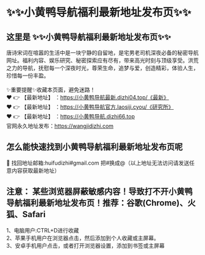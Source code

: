 # :sparkles::sparkles:小黄鸭导航福利最新地址发布页:sparkles::sparkles:
## 这里是 :sparkles::sparkles:小黄鸭导航福利最新地址发布页:sparkles::sparkles:<br>
唐诗宋词在喧嚣的生活中是一块宁静的自留地，是宅男老司机深夜必备的秘密导航网址。福利内容、娱乐研究、秘密探索应有尽有，带来高光时刻与顶级享受。洪荒之力的导航，抚慰每一个深夜时光，尊荣生命，追梦与爱，创造精彩，体验人生，珍惜每一份丰盈。<br><br>
✨重要提醒✨收藏本页面，避免迷路！<br>
❤️ 👉 【最新地址】 ：https://小黄鸭导航最新.dizhi04.top/《最新》<br>
❤️ 👉 【最新地址】 ：https://小黄鸭导航官方.laosiji.cyou/《研究所》<br>
❤️ 👉 【最新地址】 ：https://小黄鸭导航.dizhi66.top<br>
官网永久地址发布：https://wangjidizhi.com<br>
## 怎么能快速找到**小黄鸭导航福利最新地址发布页**呢<br>
📧 找回地址邮箱:huifudizhi#gmail.com 把#换成@（以上地址无法访问请发送任意内容获取最新地址）<br>
## 注意： 某些浏览器屏蔽敏感内容！导致打不开小黄鸭导航福利最新地址发布页！推荐：谷歌(Chrome)、火狐、Safari<br>
1、电脑用户:CTRL+D进行收藏<br>
2、苹果手机用户在浏览器点击，然后添加到个人收藏或主屏幕。<br>
3、安卓手机用户点击，或者打开浏览器设置，添加到书签或主屏幕
